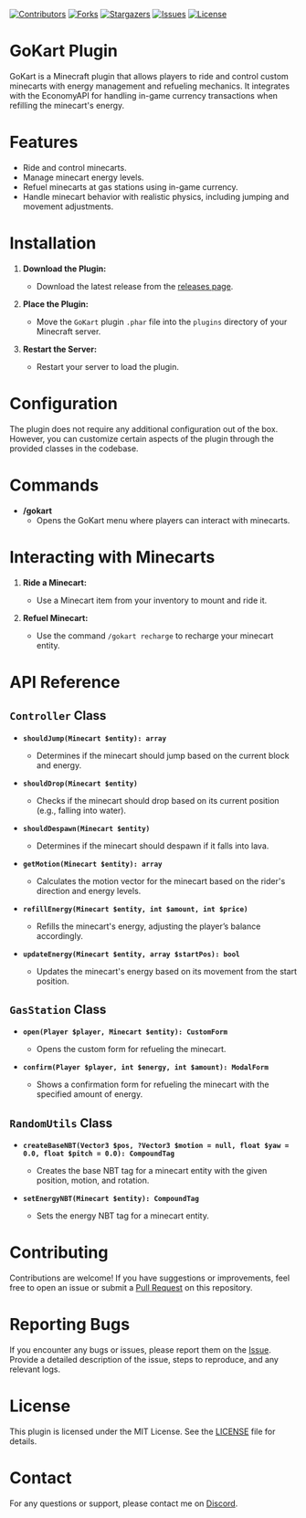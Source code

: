 [![Contributors](https://img.shields.io/github/contributors/pixelwhiz/Gokart)](https://github.com/pixelwhiz/GoKart/graphs/contributors)
[![Forks](https://img.shields.io/github/forks/pixelwhiz/Gokart)](https://github.com/pixelwhiz/GoKart/network/members)
[![Stargazers](https://img.shields.io/github/stars/pixelwhiz/GoKart)](https://github.com/pixelwhiz/GoKart/stargazers)
[![Issues](https://img.shields.io/github/issues/pixelwhiz/GoKart)](https://github.com/pixelwhiz/GoKart/issues)
[![License](https://img.shields.io/github/license/pixelwhiz/GoKart)](https://github.com/pixelwhiz/GoKart/blob/main/LICENSE)

# GoKart Plugin

GoKart is a Minecraft plugin that allows players to ride and control custom minecarts with energy management and refueling mechanics. It integrates with the EconomyAPI for handling in-game currency transactions when refilling the minecart's energy.

# Features

- Ride and control minecarts.
- Manage minecart energy levels.
- Refuel minecarts at gas stations using in-game currency.
- Handle minecart behavior with realistic physics, including jumping and movement adjustments.

# Installation

1. **Download the Plugin:**
   - Download the latest release from the [releases page](#).

2. **Place the Plugin:**
   - Move the `GoKart` plugin `.phar` file into the `plugins` directory of your Minecraft server.

3. **Restart the Server:**
   - Restart your server to load the plugin.

# Configuration

The plugin does not require any additional configuration out of the box. However, you can customize certain aspects of the plugin through the provided classes in the codebase.

# Commands

- **/gokart**
  - Opens the GoKart menu where players can interact with minecarts.

# Interacting with Minecarts

1. **Ride a Minecart:**
   - Use a Minecart item from your inventory to mount and ride it.

2. **Refuel Minecart:**
   - Use the command `/gokart recharge` to recharge your minecart entity.

# API Reference

## `Controller` Class

- **`shouldJump(Minecart $entity): array`**
  - Determines if the minecart should jump based on the current block and energy.

- **`shouldDrop(Minecart $entity)`**
  - Checks if the minecart should drop based on its current position (e.g., falling into water).

- **`shouldDespawn(Minecart $entity)`**
  - Determines if the minecart should despawn if it falls into lava.

- **`getMotion(Minecart $entity): array`**
  - Calculates the motion vector for the minecart based on the rider's direction and energy levels.

- **`refillEnergy(Minecart $entity, int $amount, int $price)`**
  - Refills the minecart's energy, adjusting the player’s balance accordingly.

- **`updateEnergy(Minecart $entity, array $startPos): bool`**
  - Updates the minecart's energy based on its movement from the start position.

## `GasStation` Class

- **`open(Player $player, Minecart $entity): CustomForm`**
  - Opens the custom form for refueling the minecart.

- **`confirm(Player $player, int $energy, int $amount): ModalForm`**
  - Shows a confirmation form for refueling the minecart with the specified amount of energy.

## `RandomUtils` Class

- **`createBaseNBT(Vector3 $pos, ?Vector3 $motion = null, float $yaw = 0.0, float $pitch = 0.0): CompoundTag`**
  - Creates the base NBT tag for a minecart entity with the given position, motion, and rotation.

- **`setEnergyNBT(Minecart $entity): CompoundTag`**
  - Sets the energy NBT tag for a minecart entity.

# Contributing

Contributions are welcome! If you have suggestions or improvements, feel free to open an issue or submit a [Pull Request](https://github.com/pixelwhiz/GokartPro/compare) on this repository.

# Reporting Bugs

If you encounter any bugs or issues, please report them on the [Issue](https://github.com/pixelwhiz/GokartPro/issues/new). Provide a detailed description of the issue, steps to reproduce, and any relevant logs.

# License

This plugin is licensed under the MIT License. See the [LICENSE](LICENSE) file for details.

# Contact

For any questions or support, please contact me on [Discord](https://discordapp.com/users/591983759965028363).
